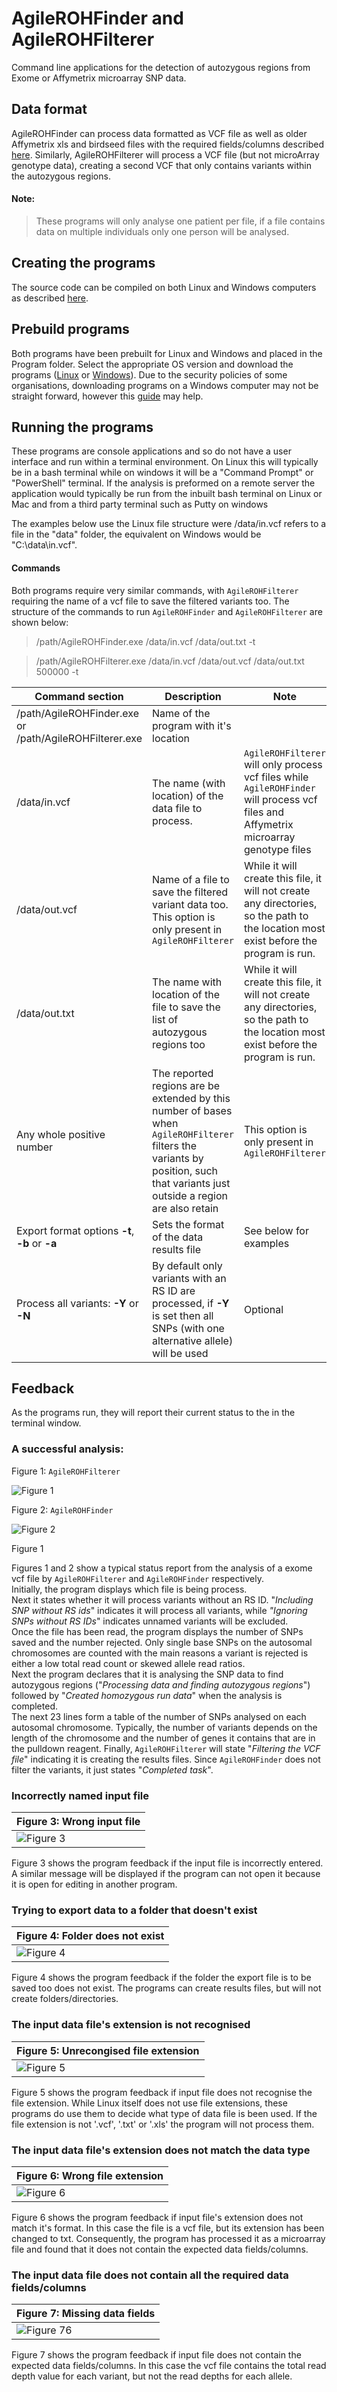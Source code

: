 # AgileROHFinder and AgileROHFilterer
Command line applications for the detection of autozygous regions from Exome or Affymetrix microarray SNP data.

## Data format
AgileROHFinder can process data formatted as VCF file as well as older Affymetrix xls and birdseed files with the required fields/columns described [here](DataFormat.md). Similarly, AgileROHFilterer will process a VCF file (but not microArray genotype data), creating a second VCF that only contains variants within the autozygous regions.

#### Note: 
> These programs will only analyse one patient per file, if a file contains data on multiple individuals only one person will be analysed. 


## Creating the programs

The source code can be compiled on both Linux and Windows computers as described [here](BuildingThePrograms.md).

## Prebuild programs

Both programs have been prebuilt for Linux and Windows and placed in the Program folder. Select the appropriate OS version and download the programs ([Linux](Program/Linux) or [Windows](Program/LiWindowsnux)). Due to the security policies of some organisations, downloading programs on a Windows computer may not be straight forward, however this [guide](Program/README.md) may help.  

## Running the programs
These programs are console applications and so do not have a user interface and run within a terminal environment. On Linux this will typically be in a bash terminal while on windows it will be a "Command Prompt" or "PowerShell" terminal. If the analysis is preformed on a remote server the application would typically be run from the inbuilt bash terminal on Linux or Mac and from a third party terminal such as Putty on windows 

The examples below use the Linux file structure were /data/in.vcf refers to a file in the "data" folder, the equivalent on Windows would be "C:\data\in.vcf".

#### Commands
Both programs require very similar commands, with ```AgileROHFilterer``` requiring the name of a vcf file to save the filtered variants too. The structure of the commands to run ```AgileROHFinder``` and ```AgileROHFilterer```  are shown below:

> /path/AgileROHFinder.exe /data/in.vcf /data/out.txt -t

> /path/AgileROHFilterer.exe /data/in.vcf /data/out.vcf /data/out.txt 500000 -t

|Command section|Description|Note|
|-|-|-|
|/path/AgileROHFinder.exe or <br />/path/AgileROHFilterer.exe|Name of the program with it's location||  
|/data/in.vcf|The name (with location) of the data file to process.| ```AgileROHFilterer``` will only process vcf files while ```AgileROHFinder``` will process vcf files and Affymetrix microarray genotype files|
|/data/out.vcf|Name of a file to save the filtered variant data too.<br />This option is only present in ```AgileROHFilterer```| While it will create this file, it will not create any directories, so the path to the location most exist before the program is run.|
|/data/out.txt|The name with location of the file to save the list of autozygous regions too|While it will create this file, it will not create any directories, so the path to the location most exist before the program is run.|
|Any whole positive number|The reported regions are be extended by this number of bases when ```AgileROHFilterer``` filters the variants by position, such that variants just outside a region are also retain| This option is only present in ```AgileROHFilterer```|
|Export format options __-t__, __-b__ or __-a__|Sets the format of the data results file|See below for examples|
|Process all variants: __-Y__ or __-N__|By default only variants with an RS ID are processed, if __-Y__ is set then all SNPs (with one alternative allele) will be used|Optional|  
 


## Feedback
As the programs run, they will report their current status to the in the terminal window.  

### A successful analysis:

Figure 1: ```AgileROHFilterer```

![Figure 1](images/figure1.jpg) 

Figure 2: ```AgileROHFinder```

![Figure 2](images/figure2.jpg)

Figure 1

Figures 1 and 2 show a typical status report from the analysis of a exome vcf file by ```AgileROHFilterer``` and ```AgileROHFinder``` respectively.   
Initially, the program displays which file is being process.  
Next it states whether it will process variants without an RS ID. "*Including SNP without RS ids*" indicates it will process all variants,  while *"Ignoring SNPs without RS IDs*" indicates unnamed variants will be excluded.  
Once the file has been read, the program displays the number of SNPs saved and the number rejected. Only single base SNPs on the autosomal chromosomes are counted with the main reasons a variant is rejected is either a low total read count or skewed allele read ratios.   
Next the program declares that it is analysing the SNP data to find autozygous regions ("*Processing data and finding autozygous regions*") followed by "*Created homozygous run data*" when the analysis is completed.  
The next 23 lines form a table of the number of SNPs analysed on each autosomal chromosome. Typically, the number of variants depends on the length of the chromosome and the number of genes it contains that are in the pulldown reagent.
Finally, ```AgileROHFilterer``` will state "*Filtering the VCF file*" indicating it is creating the results files. Since ```AgileROHFinder``` does not filter the variants, it just states "*Completed task*".

### Incorrectly named input file

|Figure 3: Wrong input file|
|-|
|![Figure 3](images/figure3.jpg) |

Figure 3 shows the program feedback if the input file is incorrectly entered. A similar message will be displayed if the program can not open it because it is open for editing in another program.

### Trying to export data to a folder that doesn't exist

|Figure 4: Folder does not exist
|-|
|![Figure 4](images/figure4.jpg) |

Figure 4 shows the program feedback if the folder the export file is to be saved too does not exist. The programs can create results files, but will not create folders/directories.

### The input data file's extension is not recognised

|Figure 5: Unrecongised file extension
|-|
|![Figure 5](images/figure5.jpg) |

Figure 5 shows the program feedback if input file does not recognise the file extension. While Linux itself does not use file extensions, these programs do use them to decide what type of data file is been used. If the file extension is not '.vcf', '.txt' or '.xls' the program will not process them. 

### The input data file's extension does not match the data type

|Figure 6: Wrong file extension
|-|
|![Figure 6](images/figure7.jpg) |

Figure 6 shows the program feedback if input file's extension does not match it's format. In this case the file is a vcf file, but its extension has been changed to txt. Consequently, the program has processed it as a microarray file and found that it does not contain the expected data fields/columns.

### The input data file does not contain all the required data fields/columns

|Figure 7: Missing data fields
|-|
|![Figure 76](images/figure7.jpg) |

Figure 7 shows the program feedback if input file does not contain the expected data fields/columns. In this case the vcf file contains the total read depth value for each variant, but not the read depths for each allele. 